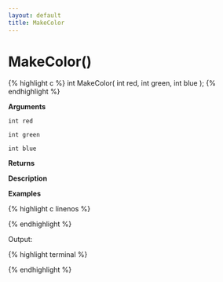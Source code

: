 ```yaml
---
layout: default
title: MakeColor
---
```


# MakeColor()

{% highlight c %}
int MakeColor( int red, int green, int blue );
{% endhighlight %}

**Arguments**

`int red`

`int green`

`int blue`

**Returns**

**Description**

**Examples**

{% highlight c linenos %}

{% endhighlight %}

Output:

{% highlight terminal %}

{% endhighlight %}
